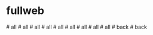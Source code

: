 # fullweb
#   a l l  
 #   a l l  
 #   a l l  
 #   a l l  
 #   a l l  
 #   a l l  
 #   a l l  
 #   a l l  
 #   a l l  
 #   b a c k  
 #   b a c k  
 